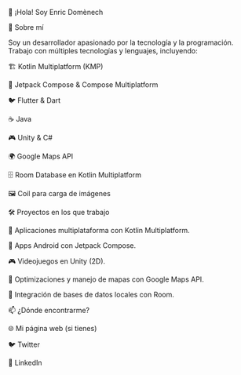 👋 ¡Hola! Soy Enric Domènech

🚀 Sobre mí

Soy un desarrollador apasionado por la tecnología y la programación. Trabajo con múltiples tecnologías y lenguajes, incluyendo:

🏗 Kotlin Multiplatform (KMP)

📱 Jetpack Compose & Compose Multiplatform

🐦 Flutter & Dart

☕ Java

🎮 Unity & C#

🌍 Google Maps API

🗄 Room Database en Kotlin Multiplatform

🖼 Coil para carga de imágenes

🛠 Proyectos en los que trabajo

📌 Aplicaciones multiplataforma con Kotlin Multiplatform.

📱 Apps Android con Jetpack Compose.

🎮 Videojuegos en Unity (2D).

🚀 Optimizaciones y manejo de mapas con Google Maps API.

📂 Integración de bases de datos locales con Room.

📫 ¿Dónde encontrarme?

🌐 Mi página web (si tienes)

🐦 Twitter

💼 LinkedIn
